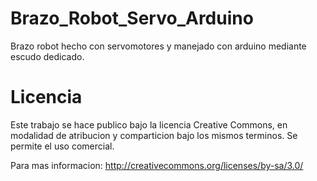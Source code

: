 Brazo_Robot_Servo_Arduino
=========================

Brazo robot hecho con servomotores y manejado con arduino mediante escudo dedicado.

Licencia
========

Este trabajo se hace publico bajo la licencia Creative Commons, en modalidad de
atribucion y comparticion bajo los mismos terminos. Se permite el uso comercial.

Para mas informacion:
http://creativecommons.org/licenses/by-sa/3.0/